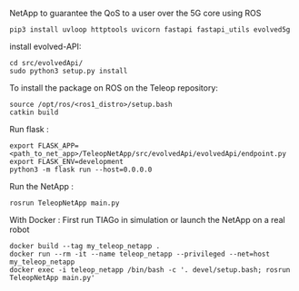 NetApp to guarantee the QoS to a user over the 5G core using ROS

```
pip3 install uvloop httptools uvicorn fastapi fastapi_utils evolved5g
```
install evolved-API:

```
cd src/evolvedApi/
sudo python3 setup.py install
```

To install the package on ROS on the Teleop repository:

```
source /opt/ros/<ros1_distro>/setup.bash
catkin build
```

Run flask :
```
export FLASK_APP=<path_to_net_app>/TeleopNetApp/src/evolvedApi/evolvedApi/endpoint.py
export FLASK_ENV=development
python3 -m flask run --host=0.0.0.0
```

Run the NetApp :
```
rosrun TeleopNetApp main.py
```

With Docker :
First run TIAGo in simulation or launch the NetApp on a real robot
```
docker build --tag my_teleop_netapp .
docker run --rm -it --name teleop_netapp --privileged --net=host my_teleop_netapp
docker exec -i teleop_netapp /bin/bash -c '. devel/setup.bash; rosrun TeleopNetApp main.py'
```